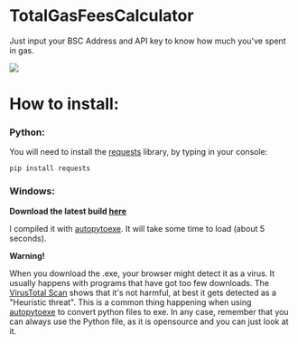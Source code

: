 # TotalGasFeesCalculator
Just input your BSC Address and API key to know how much you've spent in gas.

![](https://i.imgur.com/9TkbLEk.png)

# How to install:

### **Python**:
You will need to install the [requests](https://pypi.org/project/requests/ "requests") library, by typing in your console:

`pip install requests`



### **Windows**:
**Download the latest build [here](https://github.com/AlessioScarlet/TotalGasFeesCalculator/raw/main/TotalGasFeesCalculator.exe)**

I compiled it with [autopytoexe](https://pypi.org/project/auto-py-to-exe/).
It will take some time to load (about 5 seconds).

**Warning!**

When you download the .exe, your browser might detect it as a virus. It usually happens with programs that have got too few downloads.
The [VirusTotal Scan](https://www.virustotal.com/gui/file/ff991121e628e11fcfdff849e658954dc2310d2fd37581bf42536eed287b1fd3/detection) shows that it's not harmful, at best it gets detected as a "Heuristic threat". 
This is a common thing happening when using [autopytoexe](https://pypi.org/project/auto-py-to-exe/) to convert python files to exe.
In any case, remember that you can always use the Python file, as it is opensource and you can just look at it.
